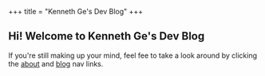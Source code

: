 +++
title = "Kenneth Ge's Dev Blog"
+++

## Hi! Welcome to Kenneth Ge's Dev Blog

If you're still making up your mind, feel fee to take a look around by clicking the [about](/about/) and [blog](/blog/) nav links.
